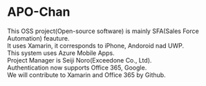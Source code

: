 # APO-Chan
This OSS project(Open-source software) is mainly SFA(Sales Force Automation) feauture.  
It uses Xamarin, it corresponds to iPhone, Andoroid nad UWP.  
This system uses Azure Mobile Apps.  
Project Manager is Seiji Noro(Exceedone Co., Ltd).  
Authentication now supports Office 365, Google.  
We will contribute to Xamarin and Office 365 by Github.  
